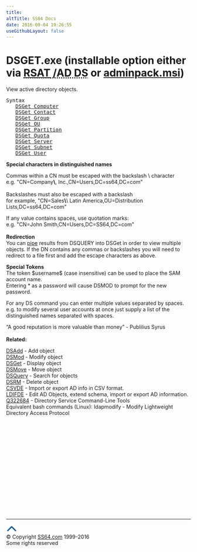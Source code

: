 ```yaml
---
title:
altTitle: SS64 Docs
date: 2016-09-04 19:26:55
useGithubLayout: false
---
```

<!-- #BeginLibraryItem "/Library/head_nt.lbi" --><!-- #EndLibraryItem --><h1>DSGET.exe (installable option either via <abbr title="Remote Server Administrative Tools / Active Directory Domain Services"><a href="../links/windows.html">RSAT</a> /AD DS</abbr> or <a href="../links/windows.html">adminpack.msi</a>)</h1>
<p>View active directory objects.</p>
<pre>Syntax
   <a href="dsget-computer.html">DSGet Computer</a>
   <a href="dsget-contact.html">DSGet Contact</a>
   <a href="dsget-group.html">DSGet Group</a>
   <a href="dsget-ou.html">DSGet OU</a>
   <a href="dsget-partition.html">DSGet Partition</a>
   <a href="dsget-quota.html">DSGet Quota</a>
   <a href="dsget-server.html">DSGet Server</a>
   <a href="dsget-subnet.html">DSGet Subnet</a>
   <a href="dsget-user.html">DSGet User</a>
</pre>
<p><b>Special characters in distinguished names</b></p>
<p>Commas within a CN must be escaped with the backslash \ character<br>
e.g. <span class="code">"CN=Company<b>\</b>, Inc.,CN=Users,DC=ss64,DC=com"</span><br>
<br>
Backslashes  must also be escaped with a backslash <br>
for example, <span class="code">"CN=Sales<b>\</b>\ Latin America,OU=Distribution Lists,DC=ss64,DC=com"</span></p>
<p>If any value contains spaces, use quotation marks:<br>
e.g. <span class="code">"CN=John Smith,CN=Users,DC=SS64,DC=com"</span><span class="body"><br>
<br>
<b>Redirection</b><br>
You can <a href="syntax-redirection.html">pipe</a> results from DSQUERY into DSGet in order to view multiple objects. If the DN contains any commas or backslashes you will need to redirect to a file first and add the escape characters as above. </span></p>
<p><span class="body"> 
</span><b>Special Tokens</b><br>
The token <span class="code">$username$</span> (case insensitive) can be used to place the SAM account name.<br>
Entering * as a password will cause DSMOD to prompt for the new password.</p>
<p> For any DS command you can enter multiple values separated by spaces.<br>
e.g. to modify several user accounts at once just supply a list of the distinguished names separated with spaces.</p>
<p <i="" class="quote">“A good reputation is more valuable than money” - Publilius Syrus<br>
<br>
<b>Related:</b></p>
<p><a href="dsadd.html">DSAdd</a> - Add object<br>
<a href="dsmod.html">DSMod</a> - Modify object<br>
<a href="dsget.html">DSGet</a> - Display object <br>
<a href="dsmove.html">DSMove</a> - Move object<br>
<a href="dsquery.html">DSQuery</a> - Search for objects <br>
<a href="dsrm.html">DSRM</a> - Delete object<br>
<a href="csvde.html">CSVDE</a> - Import or export AD info in CSV format.<br>
<a href="csvde.html">LDIFDE</a> - Edit AD Objects, extend schema, import or export AD information. <br>
<a href="https://support.microsoft.com/kb/322684">Q322684</a> - Directory Service Command-Line Tools
<br>
Equivalent bash commands (Linux):
ldapmodify - Modify Lightweight Directory Access Protocol</p><!-- #BeginLibraryItem "/Library/foot_nt.lbi" --><p>
<!-- windows300 -->
<ins class="adsbygoogle" style="display:inline-block;width:300px;height:250px" data-ad-client="ca-pub-6140977852749469" data-ad-slot="7649547908"></ins>
<script>
(adsbygoogle = window.adsbygoogle || []).push({});
</script></p>
<hr>
<div id="bl" class="footer"><a href="dsget.html#"><img src="../images/top.png" width="30" height="22" alt="Back to the Top"></a></div>
<div id="br" class="footer, tagline">© Copyright <a href="http://ss64.com/">SS64.com</a> 1999-2016<br>
Some rights reserved</div><!-- #EndLibraryItem -->

